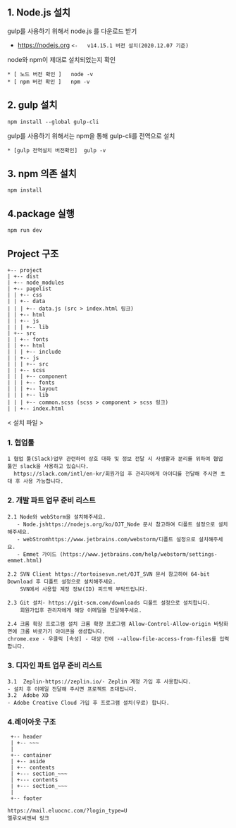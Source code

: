 
## 1. Node.js 설치
gulp를 사용하기 위해서 node.js 를 다운로드 받기

* https://nodejs.org      ```
<-   v14.15.1 버전 설치(2020.12.07 기준) ```


node와 npm이 제대로 설치되었는지 확인

 ```
* [ 노드 버전 확인 ]   node -v
* [ npm 버전 확인 ]   npm -v
 ```



## 2. gulp 설치

``` 
npm install --global gulp-cli 
```
gulp를 사용하기 위해서는 npm을 통해 gulp-cli를 전역으로 설치
 ```
* [gulp 전역설치 버전확인]  gulp -v 
 ``` 


## 3. npm 의존 설치

```
npm install
```

## 4.package 실행

```
npm run dev
```

 
 ## Project 구조
 ```
 +-- project
 | +-- dist
 | +-- node_modules
 | +-- pagelist
 | | +-- css
 | | +-- data
 | | | +-- data.js (src > index.html 링크)
 | | +-- html
 | | +-- js
 | | | +-- lib
 | +-- src 
 | | +-- fonts
 | | +-- html
 | | | +-- include
 | | +-- js
 | | | +-- src
 | | +-- scss
 | | | +-- component
 | | | +-- fonts
 | | | +-- layout
 | | | +-- lib
 | | | +-- common.scss (scss > component > scss 링크)
 | | +-- index.html
 ```







< 설치 파일 >

### 1. 협업툴
```
1 협업 툴(Slack)업무 관련하여 상호 대화 및 정보 전달 시 사생활과 분리를 위하여 협업 툴인 slack을 사용하고 있습니다.
  https://slack.com/intl/en-kr/회원가입 후 관리자에게 아이디를 전달해 주시면 초대 후 사용 가능합니다.
```
### 2. 개발 파트 업무 준비 리스트
```  
2.1 Node와 webStorm을 설치해주세요. 
   - Node.jshttps://nodejs.org/ko/OJT_Node 문서 참고하여 디폴트 설정으로 설치해주세요.
   - webStromhttps://www.jetbrains.com/webstorm/디폴트 설정으로 설치해주세요.
   - Emmet 가이드 (https://www.jetbrains.com/help/webstorm/settings-emmet.html)
   
2.2 SVN Client https://tortoisesvn.net/OJT_SVN 문서 참고하여 64-bit Download 후 디폴트 설정으로 설치해주세요. 
    SVN에서 사용할 계정 정보(ID) 피드백 부탁드립니다.

2.3 Git 설치- https://git-scm.com/downloads 디폴트 설정으로 설치합니다.
    회원가입후 관리자에게 해당 이메일을 전달해주세요.

2.4 크롬 확장 프로그램 설치 크롬 확장 프로그램 Allow-Control-Allow-origin 바탕화면에 크롬 바로가기 아이콘을 생성합니다.
chrome.exe - 우클릭 [속성] - 대상 칸에 --allow-file-access-from-files를 입력합니다.
```

### 3. 디자인 파트 업무 준비 리스트
```
3.1  Zeplin-https://zeplin.io/- Zeplin 계정 가입 후 사용합니다.
- 설치 후 이메일 전달해 주시면 프로젝트 초대됩니다.
3.2  Adobe XD
- Adobe Creative Cloud 가입 후 프로그램 설치(무료) 합니다.
```


### 4.레이아웃 구조
```
 +-- header
 | +-- ~~~
 | 
 +-- container
 | +-- aside
 | +-- contents
 | +--- section_~~~
 | +--- contents
 | +--- section_~~~
 | 
 +-- footer
```

```
https://mail.eluocnc.com/?login_type=U
엘루오씨앤씨 링크
```
